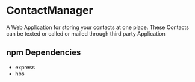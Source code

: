 # ContactManager
A Web Application for storing your contacts at one place. These Contacts can be texted or called or mailed through third party Application

## npm Dependencies
* express
* hbs
